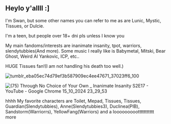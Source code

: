 
## Heylo y'allll :]
I'm Swan, but some other names you can refer to me as are Lunic, Mystic, Tissues, or Dulcie.

I'm a teen, but people over 18+ dni pls unless I know you

My main fandoms/interests are inanimate insanity, tpot, warriors, slendytubbies(And more). Some music I really like is Babymetal, Mitski, Bear Ghost, Weird Al Yankovic, ICP, etc..

HUGE Tissues fan!(I am not handling his death too well.) 

![tumblr_eba05ec74d79ef3b587909ec4ee47671_37023ff6_100](https://github.com/user-attachments/assets/267f96c4-ba65-45bd-8fc8-65b24990992f)

![(75) _Through No Choice of Your Own_ _ Inanimate Insanity S2E17 - YouTube - Google Chrome 15_10_2024 23_29_53](https://github.com/user-attachments/assets/9143535f-6ad4-4595-a0fb-4adb3cec94e7)

hhhh My favorite characters are Toilet, Mepad, Tissues, Tissues, Guardian(Slendytubbies), Anne(Slendytubbies3), Duclinea(PIB), Sandstorm(Warriorrs), YellowFang(Warriors) and a looooooooottttttttttt more
